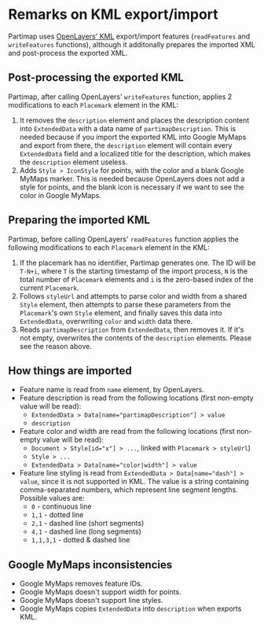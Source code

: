 # Remarks on KML export/import

Partimap uses [OpenLayers' KML](https://openlayers.org/en/v6.15.1/apidoc/module-ol_format_KML-KML.html) export/import features (`readFeatures` and `writeFeatures` functions), although it additonally prepares the imported XML and post-process the exported XML.


## Post-processing the exported KML

Partimap, after calling OpenLayers' `writeFeatures` function, applies 2 modifications to each `Placemark` element in the KML:

1. It removes the `description` element and places the description content into `ExtendedData` with a data name of `partimapDescription`. This is needed because if you import the exported KML into Google MyMaps and export from there, the `description` element will contain every `ExtendedData` field and a localized title for the description, which makes the `description` element useless.
2. Adds `Style > IconStyle` for points, with the color and a blank Google MyMaps marker. This is needed because OpenLayers does not add a style for points, and the blank icon is necessary if we want to see the color in Google MyMaps.


## Preparing the imported KML

Partimap, before calling OpenLayers' `readFeatures` function applies the following modifications to each `Placemark` element in the KML:

1. If the placemark has no identifier, Partimap generates one. The ID will be `T-N+i`, where `T` is the starting timestamp of the import process, `N` is the total number of `Placemark` elements and `i` is the zero-based index of the current `Placemark`.
2. Follows `styleUrl` and attempts to parse color and width from a shared `Style` element, then attempts to parse these parameters from the `Placemark`'s own `Style` element, and finally saves this data into `ExtendedData`, overwriting `color` and `width` data there.
3. Reads `partimapDescription` from `ExtendedData`, then removes it. If it's not empty, overwrites the contents of the `description` elements. Please see the reason above.


## How things are imported

- Feature name is read from `name` element, by OpenLayers.
- Feature description is read from the following locations (first non-empty value will be read):
	- `ExtendedData > Data[name="partimapDescription"] > value`
	- `description`
- Feature color and width are read from the following locations (first non-empty value will be read):
	- `Document > Style[id="x"] > ...`, linked with `Placemark > styleUrl`)
	- `Style > ...`
	- `ExtendedData > Data[name="color|width"] > value`
- Feature line styling is read from `ExtendedData > Data[name="dash"] > value`, since it is not supported in KML. The value is a string containing comma-separated numbers, which represent line segment lengths. Possible values are:
	- `0` - continuous line
	- `1,1` - dotted line
	- `2,1` - dashed line (short segments)
	- `4,1` - dashed line (long segments)
	- `1,1,3,1` - dotted & dashed line


## Google MyMaps inconsistencies

- Google MyMaps removes feature IDs.
- Google MyMaps doesn't support width for points.
- Google MyMaps doesn't support line styles.
- Google MyMaps copies `ExtendedData` into `description` when exports KML.
